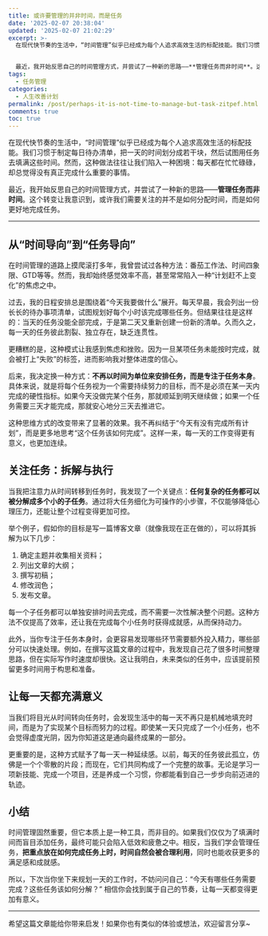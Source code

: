 ```yaml
---
title: 或许要管理的并非时间，而是任务
date: '2025-02-07 20:38:04'
updated: '2025-02-07 21:02:29'
excerpt: >-
  在现代快节奏的生活中，“时间管理”似乎已经成为每个人追求高效生活的标配技能。我们习惯于制定每日待办清单，把一天的时间划分成若干块，然后试图用任务去填满这些时间。然而，这种做法往往让我们陷入一种困境：每天都在忙忙碌碌，却总觉得没有真正完成什么重要的事情。


  最近，我开始反思自己的时间管理方式，并尝试了一种新的思路——**管理任务而非时间**。这个转变让我意识到，或许我们需要关注的并不是如何分配时间，而是如何更好地完成任务。
tags:
  - 任务管理
categories:
  - 人生改善计划
permalink: /post/perhaps-it-is-not-time-to-manage-but-task-zitpef.html
comments: true
toc: true
---
```




在现代快节奏的生活中，“时间管理”似乎已经成为每个人追求高效生活的标配技能。我们习惯于制定每日待办清单，把一天的时间划分成若干块，然后试图用任务去填满这些时间。然而，这种做法往往让我们陷入一种困境：每天都在忙忙碌碌，却总觉得没有真正完成什么重要的事情。

最近，我开始反思自己的时间管理方式，并尝试了一种新的思路——**管理任务而非时间**。这个转变让我意识到，或许我们需要关注的并不是如何分配时间，而是如何更好地完成任务。

---

## 从“时间导向”到“任务导向”

在时间管理的道路上摸爬滚打多年，我曾尝试过各种方法：番茄工作法、时间四象限、GTD等等。然而，我却始终感觉效率不高，甚至常常陷入一种“计划赶不上变化”的焦虑之中。

过去，我的日程安排总是围绕着“今天我要做什么”展开。每天早晨，我会列出一份长长的待办事项清单，试图规划好每个小时该完成哪些任务。但结果往往是这样的：当天的任务没能全部完成，于是第二天又重新创建一份新的清单。久而久之，每一天的任务彼此割裂、独立存在，缺乏连贯性。

更糟糕的是，这种模式让我感到焦虑和挫败。因为一旦某项任务未能按时完成，就会被打上“失败”的标签，进而影响我对整体进度的信心。

后来，我决定换一种方式：**不再以时间为单位来安排任务，而是专注于任务本身**。具体来说，就是将每个任务视为一个需要持续努力的目标，而不是必须在某一天内完成的硬性指标。如果今天没做完某个任务，那就顺延到明天继续做；如果一个任务需要三天才能完成，那就安心地分三天去推进它。

这种思维方式的改变带来了显著的效果。我不再纠结于“今天有没有完成所有计划”，而是更多地思考“这个任务该如何完成”。这样一来，每一天的工作变得更有意义，也更加连续。

## 关注任务：拆解与执行

当我把注意力从时间转移到任务时，我发现了一个关键点：**任何复杂的任务都可以被分解成多个小的子任务**。通过将大任务细化为可操作的小步骤，不仅能够降低心理压力，还能让整个过程变得更加可控。

举个例子，假如你的目标是写一篇博客文章（就像我现在正在做的），可以将其拆解为以下几步：

1. 确定主题并收集相关资料；
2. 列出文章的大纲；
3. 撰写初稿；
4. 修改润色；
5. 发布文章。

每一个子任务都可以单独安排时间去完成，而不需要一次性解决整个问题。这种方法不仅提高了效率，还让我在完成每个小任务时获得成就感，从而保持动力。

此外，当你专注于任务本身时，会更容易发现哪些环节需要额外投入精力，哪些部分可以快速处理。例如，在撰写这篇文章的过程中，我发现自己花了很多时间整理思路，但在实际写作时速度却很快。这让我明白，未来类似的任务中，应该提前预留更多时间用于构思和准备。

## 让每一天都充满意义

当我们将目光从时间转向任务时，会发现生活中的每一天不再只是机械地填充时间，而是为了实现某个目标而努力的过程。即使某一天只完成了一个小任务，也不会觉得虚度光阴，因为你知道这是通向最终成果的一部分。

更重要的是，这种方式赋予了每一天一种延续感。以前，每天的任务彼此孤立，仿佛是一个个零散的片段；而现在，它们共同构成了一个完整的故事。无论是学习一项新技能、完成一个项目，还是养成一个习惯，你都能看到自己一步步向前迈进的轨迹。

## 小结

时间管理固然重要，但它本质上是一种工具，而非目的。如果我们仅仅为了填满时间而盲目添加任务，最终可能只会陷入低效和疲惫之中。相反，当我们学会管理任务，**把重点放在如何完成任务上时，时间自然会被合理利用**，同时也能收获更多的满足感和成就感。

所以，下次当你坐下来规划一天的工作时，不妨问问自己：“今天有哪些任务需要完成？这些任务该如何分解？” 相信你会找到属于自己的节奏，让每一天都变得更加有意义。

---

希望这篇文章能给你带来启发！如果你也有类似的体验或想法，欢迎留言分享~
